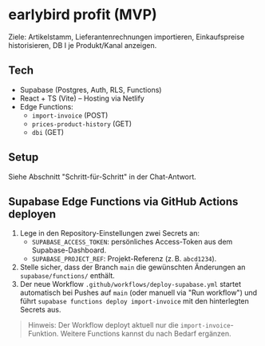 # earlybird profit (MVP)

Ziele: Artikelstamm, Lieferantenrechnungen importieren, Einkaufspreise historisieren, DB I je Produkt/Kanal anzeigen.

## Tech
- Supabase (Postgres, Auth, RLS, Functions)
- React + TS (Vite) – Hosting via Netlify
- Edge Functions:
  - `import-invoice` (POST)
  - `prices-product-history` (GET)
  - `dbi` (GET)

## Setup
Siehe Abschnitt "Schritt-für-Schritt" in der Chat-Antwort.

## Supabase Edge Functions via GitHub Actions deployen

1. Lege in den Repository-Einstellungen zwei Secrets an:
   - `SUPABASE_ACCESS_TOKEN`: persönliches Access-Token aus dem Supabase-Dashboard.
   - `SUPABASE_PROJECT_REF`: Projekt-Referenz (z. B. `abcd1234`).
2. Stelle sicher, dass der Branch `main` die gewünschten Änderungen an `supabase/functions/` enthält.
3. Der neue Workflow `.github/workflows/deploy-supabase.yml` startet automatisch bei Pushes auf `main` (oder manuell via "Run workflow") und führt `supabase functions deploy import-invoice` mit den hinterlegten Secrets aus.

> Hinweis: Der Workflow deployt aktuell nur die `import-invoice`-Funktion. Weitere Functions kannst du nach Bedarf ergänzen.
